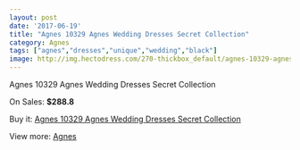 ```yaml
---
layout: post
date: '2017-06-19'
title: "Agnes 10329 Agnes Wedding Dresses Secret Collection"
category: Agnes
tags: ["agnes","dresses","unique","wedding","black"]
image: http://img.hectodress.com/270-thickbox_default/agnes-10329-agnes-wedding-dresses-secret-collection.jpg
---
```

Agnes 10329 Agnes Wedding Dresses Secret Collection

On Sales: **$288.8**
<a href="https://www.hectodress.com/agnes/154-agnes-10329-agnes-wedding-dresses-secret-collection.html"><amp-img layout="responsive" width="600" height="600" src="//img.hectodress.com/270-thickbox_default/agnes-10329-agnes-wedding-dresses-secret-collection.jpg" alt="Agnes 10329 Agnes Wedding Dresses Secret Collection 0" /></a>
<a href="https://www.hectodress.com/agnes/154-agnes-10329-agnes-wedding-dresses-secret-collection.html"><amp-img layout="responsive" width="600" height="600" src="//img.hectodress.com/271-thickbox_default/agnes-10329-agnes-wedding-dresses-secret-collection.jpg" alt="Agnes 10329 Agnes Wedding Dresses Secret Collection 1" /></a>

Buy it: [Agnes 10329 Agnes Wedding Dresses Secret Collection](https://www.hectodress.com/agnes/154-agnes-10329-agnes-wedding-dresses-secret-collection.html "Agnes 10329 Agnes Wedding Dresses Secret Collection")

View more: [Agnes](https://www.hectodress.com/6-agnes "Agnes")